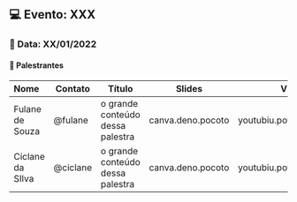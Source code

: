 ## 💻 **Evento: XXX**
### 📅 Data: XX/01/2022

#### 🎤 **Palestrantes**

| Nome | Contato | Título | Slides | Vídeo|
|:------|---------|--------|--------|------:|
|Fulane de Souza | @fulane| o grande conteúdo dessa palestra | canva.deno.pocoto | youtubiu.potoco|
|Ciclane da SIlva | @ciclane| o grande conteúdo dessa palestra | canva.deno.pocoto | youtubiu.potoco|
